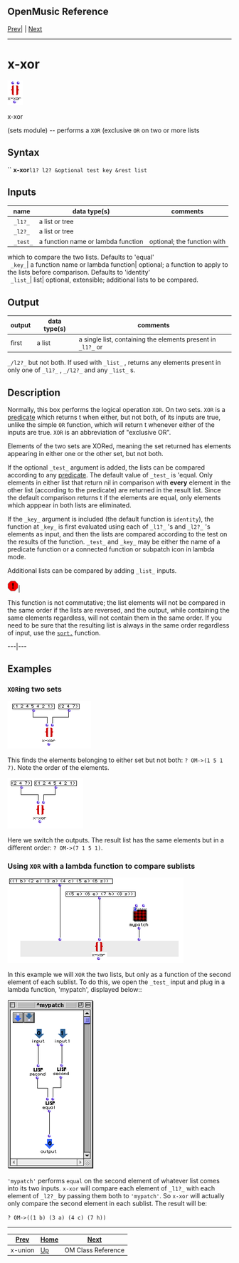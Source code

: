 OpenMusic Reference  
---  
[Prev](x-union)| | [Next](classref)  
  
* * *

# x-xor

![](figures/functions/sets/x-xor.png)

  
  
x-xor  
  
(sets module) \-- performs a `XOR` (exclusive `OR` on two or more lists  

## Syntax

`` **x-xor**` l1? l2? &optional test key &rest list `

## Inputs

name| data type(s)| comments  
---|---|---  
` _l1?_`|  a list or tree|  
` _l2?_`|  a list or tree|  
` _test_`|  a function name or lambda function| optional; the function with
which to compare the two lists. Defaults to 'equal'  
` _key_`|  a function name or lambda function| optional; a function to apply
to the lists before comparison. Defaults to 'identity'  
` _list_`|  list| optional, extensible; additional lists to be compared.  
  
## Output

output| data type(s)| comments  
---|---|---  
first| a list| a single list, containing the elements present in `_l1?_` or
`_/l2?_` but not both. If used with `_list_` , returns any elements present in
only one of `_l1?_` , `_/l2?_` and any `_list_` s.  
  
## Description

Normally, this box performs the logical operation `XOR`. On two sets. `XOR` is
a [predicate](glossary#PREDICATE) which returns t when either, but not
both, of its inputs are true, unlike the simple `OR` function, which will
return t whenever either of the inputs are true. `XOR` is an abbreviation of
"exclusive OR".

Elements of the two sets are XORed, meaning the set returned has elements
appearing in either one or the other set, but not both.

If the optional `_test_` argument is added, the lists can be compared
according to any [predicate](glossary#PREDICATE). The default value of
`_test_` is 'equal. Only elements in either list that return nil in comparison
with **every** element in the other list (according to the predicate) are
returned in the result list. Since the default comparison returns t if the
elements are equal, only elements which apppear in both lists are eliminated.

If the `_key_` argument is included (the default function is `identity`), the
function at `_key_` is first evaluated using each of `_l1?_` 's and `_l2?_` 's
elements as input, and then the lists are compared according to the test on
the results of the function. `_test_` and `_key_` may be either the name of a
predicate function or a connected function or subpatch icon in lambda mode.

Additional lists can be compared by adding `_list_` inputs.

![Warning](figures/images/warning.gif)|

This function is not commutative; the list elements will not be compared in
the same order if the lists are reversed, and the output, while containing the
same elements regardless, will not contain them in the same order. If you need
to be sure that the resulting list is always in the same order regardless of
input, use the [`sort.`](sort.) function.  
  
---|---  
  
## Examples

### `XOR`ing two sets

![](figures/functions/sets/x-xorEX1.png)

This finds the elements belonging to either set but not both: `? OM->(1 5 1
7)`. Note the order of the elements.

![](figures/functions/sets/x-xorEX2.png)

Here we switch the outputs. The result list has the same elements but in a
different order: `? OM->(7 1 5 1)`.

### Using `XOR` with a lambda function to compare sublists

![](figures/functions/sets/x-xorEX3.png)

In this example we will `XOR` the two lists, but only as a function of the
second element of each sublist. To do this, we open the `_test_` input and
plug in a lambda function, 'mypatch', displayed below::

![](figures/functions/sets/x-xorEX4.png)

`'mypatch'` performs `equal` on the second element of whatever list comes into
its two inputs. `x-xor` will compare each element of `_l1?_` with each element
of `_l2?_` by passing them both to `'mypatch'`. So `x-xor` will actually only
compare the second element in each sublist. The result will be:

`? OM->((1 b) (3 a) (4 c) (7 h))`

* * *

[Prev](x-union)| [Home](index)| [Next](classref)  
---|---|---  
x-union| [Up](funcref.main)| OM Class Reference

